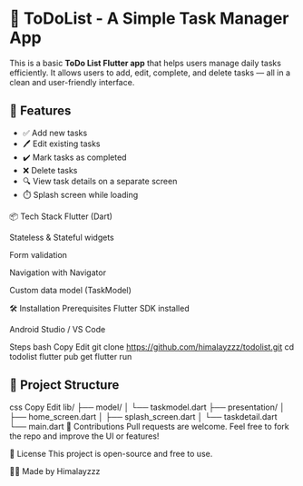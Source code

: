 # 📝 ToDoList - A Simple Task Manager App

This is a basic **ToDo List Flutter app** that helps users manage daily tasks efficiently. It allows users to add, edit, complete, and delete tasks — all in a clean and user-friendly interface.

## 🚀 Features

- ✅ Add new tasks
- 🖊️ Edit existing tasks
- ✔️ Mark tasks as completed
- ❌ Delete tasks
- 🔍 View task details on a separate screen
- ⏱️ Splash screen while loading

📦 Tech Stack
Flutter (Dart)

Stateless & Stateful widgets

Form validation

Navigation with Navigator

Custom data model (TaskModel)

🛠️ Installation
Prerequisites
Flutter SDK installed

Android Studio / VS Code

Steps
bash
Copy
Edit
git clone https://github.com/himalayzzz/todolist.git
cd todolist
flutter pub get
flutter run

## 📂 Project Structure
css
Copy
Edit
lib/
├── model/
│   └── taskmodel.dart
├── presentation/
│   ├── home_screen.dart
│   ├── splash_screen.dart
│   └── taskdetail.dart
└── main.dart
🙌 Contributions
Pull requests are welcome. Feel free to fork the repo and improve the UI or features!

📄 License
This project is open-source and free to use.

👨‍💻 Made by Himalayzzz
